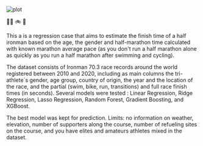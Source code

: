 ![plot](https://github.com/[ropakolai]/[IRONMAN-70.3]/src/ironman_logo.png)

:swimming_man:  :bike: :running:

This a is a regression case that aims to estimate the finish time of a half ironman based on the age, the gender and half-marathon time calculated with known marathon average pace (as you don't run a half marathon alone as quickly as you run a half marathon after swimming and cycling).

The dataset consists of Ironman 70.3 race records around the world registered between 2010 and 2020, including as main columns the tri-athlete´s gender, age group, country of origin, the year and the location of the race, and the partial (swim, bike, run, transitions) and full race finish times (in seconds).
Several models were tested : Linear Regression, Ridge Regression, Lasso Regression, Random Forest, Gradient Boosting, and XGBoost.

The best model was kept for prediction. 
Limits: no information on weather, elevation, number of supporters along the course, number of refueling sites on the course, and you have elites and amateurs athletes mixed in the dataset.


